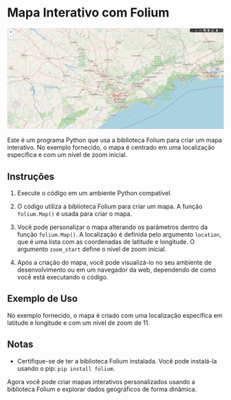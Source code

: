 # Mapa Interativo com Folium

<img src="Captura de tela api folium.png"/>

Este é um programa Python que usa a biblioteca Folium para criar um mapa interativo. No exemplo fornecido, o mapa é centrado em uma localização específica e com um nível de zoom inicial.

## Instruções

1. Execute o código em um ambiente Python compatível.

2. O código utiliza a biblioteca Folium para criar um mapa. A função `folium.Map()` é usada para criar o mapa.

3. Você pode personalizar o mapa alterando os parâmetros dentro da função `folium.Map()`. A localização é definida pelo argumento `location`, que é uma lista com as coordenadas de latitude e longitude. O argumento `zoom_start` define o nível de zoom inicial.

4. Após a criação do mapa, você pode visualizá-lo no seu ambiente de desenvolvimento ou em um navegador da web, dependendo de como você está executando o código.

## Exemplo de Uso

No exemplo fornecido, o mapa é criado com uma localização específica em latitude e longitude e com um nível de zoom de 11.

## Notas

- Certifique-se de ter a biblioteca Folium instalada. Você pode instalá-la usando o pip: `pip install folium`.

Agora você pode criar mapas interativos personalizados usando a biblioteca Folium e explorar dados geográficos de forma dinâmica.